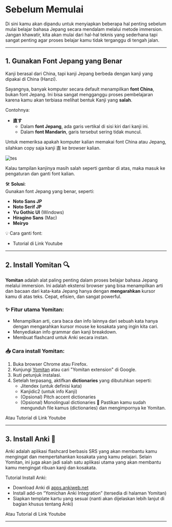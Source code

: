 # Sebelum Memulai

Di sini kamu akan dipandu untuk menyiapkan beberapa hal penting sebelum mulai belajar bahasa Jepang secara mendalam melalui metode immersion. Jangan khawatir, kita akan mulai dari hal-hal teknis yang sederhana tapi sangat penting agar proses belajar kamu tidak terganggu di tengah jalan.

---

## 1. Gunakan Font Jepang yang Benar

Kanji berasal dari China, tapi kanji Jepang berbeda dengan kanji yang dipakai di China (Hanzi). 

Sayangnya, banyak komputer secara default menampilkan **font China**, bukan font Jepang. Ini bisa sangat mengganggu proses pembelajaran karena kamu akan terbiasa melihat bentuk Kanji yang **salah**.

Contohnya:  
- **直す**  
  - Dalam **font Jepang**, ada garis vertikal di sisi kiri dari kanji ini.  
  - Dalam **font Mandarin**, garis tersebut sering tidak muncul.

Untuk memeriksa apakah komputer kalian memakai font China atau Jepang, silahkan copy saja kanji 直 ke browser kalian. 

![tes](/guide/img/unihan.png)

Kalau tampilan kanjinya masih salah seperti gambar di atas, maka masuk ke pengaturan dan ganti font kalian.

🛠 **Solusi**:  
Gunakan font Jepang yang benar, seperti:

- **Noto Sans JP**
- **Noto Serif JP**
- **Yu Gothic UI** (Windows)
- **Hiragino Sans** (Mac)
- **Meiryo**

💡 Cara ganti font:

- Tutorial di Link Youtube

---

## 2. Install Yomitan 🔍

**Yomitan** adalah alat paling penting dalam proses belajar bahasa Jepang melalui immersion. Ini adalah ekstensi browser yang bisa menampilkan arti dan bacaan dari kata-kata Jepang hanya dengan **mengarahkan** kursor kamu di atas teks. Cepat, efisien, dan sangat powerful.

### ✨ Fitur utama Yomitan:
- Menampilkan arti, cara baca dan info lainnya dari sebuah kata hanya dengan mengarahkan kursor mouse ke kosakata yang ingin kita cari.
- Menyediakan info grammar dan kanji breakdown.
- Membuat flashcard untuk Anki secara instan.

### 📥 Cara install Yomitan:
1. Buka browser Chrome atau Firefox.
2. Kunjungi [Yomitan](https://https://yomitan.wiki/) atau cari "Yomitan extension" di Google.
3. Ikuti petunjuk instalasi.
4. Setelah terpasang, aktifkan **dictionaries** yang dibutuhkan seperti:
   - Jitendex (untuk definisi kata)
   - Kanjidic2 (untuk info Kanji)
   - (Opsional) Pitch accent dictionaries
   - (Opsional) Monolingual dictionaries
📌 Pastikan kamu sudah mengunduh file kamus (dictionaries) dan mengimpornya ke Yomitan.

Atau Tutorial di Link Youtube

---

## 3. Install Anki 📇

Anki adalah aplikasi flashcard berbasis SRS yang akan membantu kamu mengingat dan mempertahankan kosakata yang kamu pelajari. Selain Yomitan, ini juga akan jadi salah satu aplikasi utama yang akan membantu kamu mengingat ribuan kanji dan kosakata.

Tutorial Install Anki:
- Download Anki di [apps.ankiweb.net](https://apps.ankiweb.net)
- Install add-on “Yomichan Anki Integration” (tersedia di halaman Yomitan)
- Siapkan template kartu yang sesuai (nanti akan dijelaskan lebih lanjut di bagian khusus tentang Anki)

Atau Tutorial di Link Youtube

---
